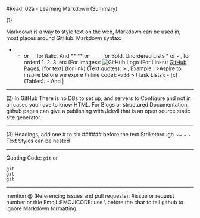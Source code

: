 #Read: 02a - Learning Markdown (Summary)

(1)

Markdown is a way to style text on the web, Markdown can be used in, most places around GitHub.
Markdown syntax:
* *  or _ _for italic, And ** ** or __ __ for Bold.
Unordered Lists * or - , for orderd 1. 2. 3. etc
(For Images): ![GitHub Logo](name.png)
(For Links): [GitHub Pages](https://pages.github.com/), [for text] (for link)
(Text quotes): > , Example : >Aspire to inspire before we expire
(Inline code): `<addr>`
(Task Lists): - [x] 
(Tables): - And |
______________________
(2)
In GitHub There is no DBs to set up, and servers to Configure and not in all cases you have to know HTML.
For Blogs or structured Documentation, github pages can give a publishing with Jekyll that is an open source static site generator.
_______________________
(3)
Headings, add one # to six ###### before the text
Strikethrough    ~~ ~~
Text Styles can be nested
___
Quoting Code: 
`git`
 or
```
git 
git
git
```
___
mention @
(Referencing issues and pull requests): #issue or request number or title
Emoji  :EMOJICODE:
use \ before the char to tell github to ignore Markdown formatting.